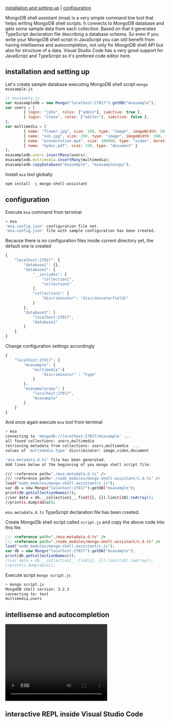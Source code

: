 
[installation and setting up](#installation-and-setting-up) | [configuration](#configurations)

MongoDB shell assistant (msa) is a very simple command line tool that helps writing MongoDB shell scripts. It connects to MongoDB database and gets some sample data from each collection. Based on that it generates TypeScript declaration file describing a database schema. So even if you write your MongoDB shell script in JavaScript you can still benefit from having intellisense and autocompletion, not only for MongoDB shell API but also for structure of a data. Visual Studio Code has a very good support for JavaScript and TypeScript so it's prefered code editor here.


## installation and setting up

Let's create sample database executing MongoDB shell script `mongo msasample.js`

```JavaScript
// msasample.js
var msasampledb = new Mongo("localhost:27017").getDB("msasample");
var users = [
        { login: "john", roles: ["admin"], isActive: true },
        { login: "steve", roles: ["editor"], isActive: false },
];
var multimedia = [
        { name: "flower.jpg", size: 100, type: "image", imageWidth: 50, imageHeight: 50 },
        { name: "sun.jpg", size: 200, type: "image", imageWidth: 500, imageHeight: 500 },
        { name: "presentation.mp4", size: 100000, type: "video", duration: 60 },
        { name: "mydoc.pdf", size: 150, type: "document" }
];
msasampledb.users.insertMany(users);
msasampledb.multimedia.insertMany(multimedia);
msasampledb.copyDatabase("msasample", "msasamplecopy");
```

Install `msa` tool globally

```bash
npm install -g mongo-shell-assistant
```

## configuration

Execute `msa` command from terminal

```bash
> msa
'msa.config.json' configuration file not.
'msa.config.json' file with sample configuration has been created.
```

Because there is no configuration files inside current directory yet, the default one is created

```JavaScript
{
	"localhost:27017": {
		"database1": {},
		"database2": {
			"__includes": [
				"collection1",
				"collection2"
			],
			"collection1": {
				"discriminator": "discriminatorfield1"
			}
		},
		"database3": [
			"localhost:27017",
			"database1"
		]
	}
}
```

Change configuration settings accordingly

```JavaScript
{
	"localhost:27017": {
		"msasample": {
			"multimedia":{
				"discriminator" : "type"
			}
		},
		"msasamplecopy": [
			"localhost:27017",
			"msasample"
		]
	}
}
```

And once again execute `msa` tool from terminal

```bash
> msa
connecting to 'mongodb://localhost:27017/msasample' ...
all found collections: users,multimedia
retrieving metadata from collections: users,multimedia  ...
values of 'multimedia.type' discriminator: image,video,document

'msa.metadata.d.ts' file has been generated.
Add lines below at the beginning of you mongo shell script file:

/// <reference path="./msa.metadata.d.ts" />
/// <reference path="./node_modules/mongo-shell-assistant/s.d.ts" />
load("node_modules/mongo-shell-assistant/s.js");
var db = new Mongo("localhost:27017").getDB("msasample");
print(db.getCollectionNames());
//var data = db.__collection1__.find({}, {}).limit(10).toArray();
//print(s.dump(data));
```

`msa.metadata.d.ts` TypeScript declaration file has been created.

Create MongoDb shell script called `script.js` and copy the above code into this file.

```JavaScript
/// <reference path="./msa.metadata.d.ts" />
/// <reference path="./node_modules/mongo-shell-assistant/s.d.ts" />
load("node_modules/mongo-shell-assistant/s.js");
var db = new Mongo("localhost:27017").getDB("msasample");
print(db.getCollectionNames());
//var data = db.__collection1__.find({}, {}).limit(10).toArray();
//print(s.dump(data));
```


Execute script `mongo script.js`

```bash
> mongo script.js
MongoDB shell version: 3.2.3
connecting to: test
multimedia,users
```

## intellisense and autocompletion

<video width="320" height="240" controls>
  <source src="https://github.com/marcinnajder/mongo-shell-assistant/tree/master/samples/demo/msa_demo.mp4" type="video/mp4">  
Your browser does not support the video tag.
</video>


## interactive REPL inside Visual Studio Code

